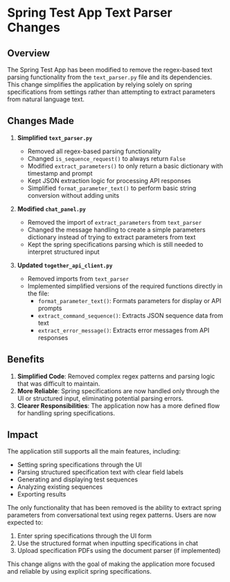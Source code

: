 # Spring Test App Text Parser Changes

## Overview

The Spring Test App has been modified to remove the regex-based text parsing functionality from the `text_parser.py` file and its dependencies. This change simplifies the application by relying solely on spring specifications from settings rather than attempting to extract parameters from natural language text.

## Changes Made

1. **Simplified `text_parser.py`**
   - Removed all regex-based parsing functionality
   - Changed `is_sequence_request()` to always return `False`
   - Modified `extract_parameters()` to only return a basic dictionary with timestamp and prompt
   - Kept JSON extraction logic for processing API responses
   - Simplified `format_parameter_text()` to perform basic string conversion without adding units

2. **Modified `chat_panel.py`**
   - Removed the import of `extract_parameters` from `text_parser`
   - Changed the message handling to create a simple parameters dictionary instead of trying to extract parameters from text
   - Kept the spring specifications parsing which is still needed to interpret structured input

3. **Updated `together_api_client.py`**
   - Removed imports from `text_parser`
   - Implemented simplified versions of the required functions directly in the file:
     - `format_parameter_text()`: Formats parameters for display or API prompts
     - `extract_command_sequence()`: Extracts JSON sequence data from text
     - `extract_error_message()`: Extracts error messages from API responses

## Benefits

1. **Simplified Code**: Removed complex regex patterns and parsing logic that was difficult to maintain.
2. **More Reliable**: Spring specifications are now handled only through the UI or structured input, eliminating potential parsing errors.
3. **Clearer Responsibilities**: The application now has a more defined flow for handling spring specifications.

## Impact

The application still supports all the main features, including:

- Setting spring specifications through the UI
- Parsing structured specification text with clear field labels
- Generating and displaying test sequences
- Analyzing existing sequences
- Exporting results

The only functionality that has been removed is the ability to extract spring parameters from conversational text using regex patterns. Users are now expected to:

1. Enter spring specifications through the UI form
2. Use the structured format when inputting specifications in chat
3. Upload specification PDFs using the document parser (if implemented)

This change aligns with the goal of making the application more focused and reliable by using explicit spring specifications. 